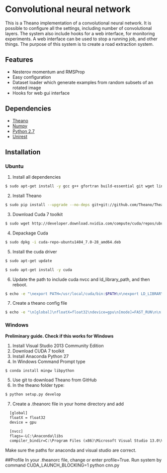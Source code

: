 # Convolutional neural network
This is a Theano implementation of a convolutional neural network. It is possible to configure all the settings, including
number of convolutional layers. The system also include hooks for a web interface, for monitoring experiments. A web interface
can be used to stop a running job, and other things. The purpose of this system is to create a road extraction system.

## Features
- Nesterov momentum and RMSProp
- Easy configuration
- Dataset loader which generate examples from random subsets of an rotated image
- Hooks for web gui interface

## Dependencies
* [Theano](http://deeplearning.net/software/theano/)
* [Numpy](http://www.numpy.org/)
* [Python 2.7](https://www.python.org/)
* [Unirest](http://unirest.io/python.html)

## Installation
### Ubuntu

1. Install all dependencies

  ```bash
  $ sudo apt-get install -y gcc g++ gfortran build-essential git wget linux-image-generic libopenblas-dev python-dev python-pip python-nose python-numpy python-scipy  
  ```
  
2. Install Theano

  ```bash
  $ sudo pip install --upgrade --no-deps git+git://github.com/Theano/Theano.git  
  ```
  
3. Download Cuda 7 toolkit

  ```bash
  $ sudo wget http://developer.download.nvidia.com/compute/cuda/repos/ubuntu1404/x86_64/cuda-repo-ubuntu1404_7.0-28_amd64.deb  
  ```
  
4. Depackage Cuda

  ```bash
  $ sudo dpkg -i cuda-repo-ubuntu1404_7.0-28_amd64.deb  
  ```

5. Install the cuda driver

  ```bash
  $ sudo apt-get update

  $ sudo apt-get install -y cuda   
  ```
  
6. Update the path to include cuda nvcc and ld_library_path, and then reboot.

  ```bash
  $ echo -e "\nexport PATH=/usr/local/cuda/bin:$PATH\n\nexport LD_LIBRARY_PATH=/usr/local/cuda/lib64" >> .bashrc  
  ```
  
7. Create a theano config file

  ```bash
  $ echo -e "\n[global]\nfloatX=float32\ndevice=gpu\n[mode]=FAST_RUN\n\n[nvcc]\nfastmath=True\n\n[cuda]\nroot=/usr/local/cuda" >> ~/.theanorc    
  ```
  
### Windows
**Preliminary guide. Check if this works for Windows**

1. Install Visual Studio 2013 Community Edition
2. Download CUDA 7 toolkit
3. Install Anaconda Python 27
4. In Windows Command Prompt type

  ```bash
  $ conda install mingw libpython
  ```
5. Use git to download Theano from GitHub
6. In the theano folder type:

  ```bash
  $ python setup.py develop
  ```
7. Create a .theanorc file in your home directory and add
  ```txt
    [global]
    floatX = float32
    device = gpu

    [nvcc]
    flags=-LC:\Anaconda\libs
    compiler_bindir=C:\Program Files (x86)\Microsoft Visual Studio 13.0\VC\bin
  ```
  Make sure the paths for anaconda and visual studio are correct.

##Profile
In your .theanorc file, change or enter profile=True.
Run system by command CUDA_LAUNCH_BLOCKING=1 python cnn.py
